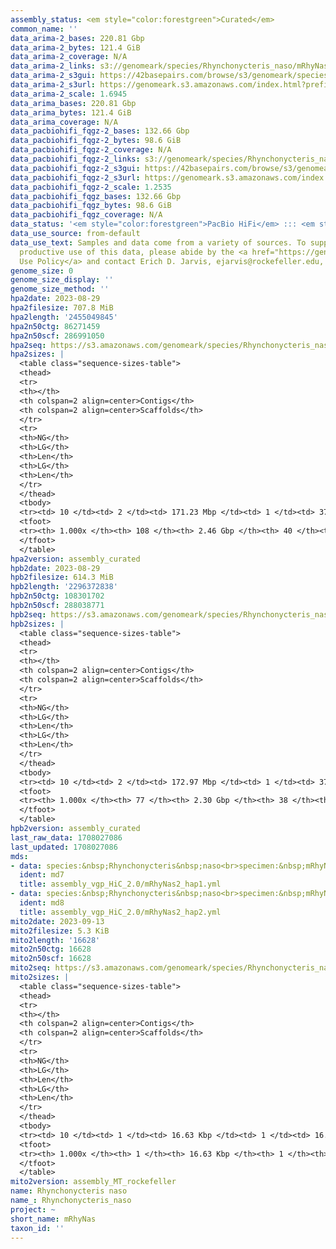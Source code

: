 ```yaml
---
assembly_status: <em style="color:forestgreen">Curated</em>
common_name: ''
data_arima-2_bases: 220.81 Gbp
data_arima-2_bytes: 121.4 GiB
data_arima-2_coverage: N/A
data_arima-2_links: s3://genomeark/species/Rhynchonycteris_naso/mRhyNas2/genomic_data/arima/<br>
data_arima-2_s3gui: https://42basepairs.com/browse/s3/genomeark/species/Rhynchonycteris_naso/mRhyNas2/genomic_data/arima/
data_arima-2_s3url: https://genomeark.s3.amazonaws.com/index.html?prefix=species/Rhynchonycteris_naso/mRhyNas2/genomic_data/arima/
data_arima-2_scale: 1.6945
data_arima_bases: 220.81 Gbp
data_arima_bytes: 121.4 GiB
data_arima_coverage: N/A
data_pacbiohifi_fqgz-2_bases: 132.66 Gbp
data_pacbiohifi_fqgz-2_bytes: 98.6 GiB
data_pacbiohifi_fqgz-2_coverage: N/A
data_pacbiohifi_fqgz-2_links: s3://genomeark/species/Rhynchonycteris_naso/mRhyNas2/genomic_data/pacbio_hifi/<br>
data_pacbiohifi_fqgz-2_s3gui: https://42basepairs.com/browse/s3/genomeark/species/Rhynchonycteris_naso/mRhyNas2/genomic_data/pacbio_hifi/
data_pacbiohifi_fqgz-2_s3url: https://genomeark.s3.amazonaws.com/index.html?prefix=species/Rhynchonycteris_naso/mRhyNas2/genomic_data/pacbio_hifi/
data_pacbiohifi_fqgz-2_scale: 1.2535
data_pacbiohifi_fqgz_bases: 132.66 Gbp
data_pacbiohifi_fqgz_bytes: 98.6 GiB
data_pacbiohifi_fqgz_coverage: N/A
data_status: '<em style="color:forestgreen">PacBio HiFi</em> ::: <em style="color:forestgreen">Arima</em>'
data_use_source: from-default
data_use_text: Samples and data come from a variety of sources. To support fair and
  productive use of this data, please abide by the <a href="https://genome10k.soe.ucsc.edu/data-use-policies/">Data
  Use Policy</a> and contact Erich D. Jarvis, ejarvis@rockefeller.edu, with any questions.
genome_size: 0
genome_size_display: ''
genome_size_method: ''
hpa2date: 2023-08-29
hpa2filesize: 707.8 MiB
hpa2length: '2455049845'
hpa2n50ctg: 86271459
hpa2n50scf: 286991050
hpa2seq: https://s3.amazonaws.com/genomeark/species/Rhynchonycteris_naso/mRhyNas2/assembly_curated/mRhyNas2.hap1.cur.20230829.fasta.gz
hpa2sizes: |
  <table class="sequence-sizes-table">
  <thead>
  <tr>
  <th></th>
  <th colspan=2 align=center>Contigs</th>
  <th colspan=2 align=center>Scaffolds</th>
  </tr>
  <tr>
  <th>NG</th>
  <th>LG</th>
  <th>Len</th>
  <th>LG</th>
  <th>Len</th>
  </tr>
  </thead>
  <tbody>
  <tr><td> 10 </td><td> 2 </td><td> 171.23 Mbp </td><td> 1 </td><td> 372.38 Mbp </td></tr><tr><td> 20 </td><td> 3 </td><td> 146.80 Mbp </td><td> 2 </td><td> 317.76 Mbp </td></tr><tr><td> 30 </td><td> 5 </td><td> 134.66 Mbp </td><td> 3 </td><td> 310.93 Mbp </td></tr><tr><td> 40 </td><td> 7 </td><td> 111.20 Mbp </td><td> 3 </td><td> 310.93 Mbp </td></tr><tr style="background-color:#cccccc;"><td> 50 </td><td> 10 </td><td style="background-color:#88ff88;"> 86.27 Mbp </td><td> 4 </td><td style="background-color:#88ff88;"> 286.99 Mbp </td></tr><tr><td> 60 </td><td> 13 </td><td> 78.41 Mbp </td><td> 5 </td><td> 261.06 Mbp </td></tr><tr><td> 70 </td><td> 16 </td><td> 65.85 Mbp </td><td> 6 </td><td> 209.12 Mbp </td></tr><tr><td> 80 </td><td> 20 </td><td> 54.57 Mbp </td><td> 8 </td><td> 151.67 Mbp </td></tr><tr><td> 90 </td><td> 25 </td><td> 34.67 Mbp </td><td> 9 </td><td> 142.67 Mbp </td></tr><tr><td> 100 </td><td> 108 </td><td> 3.41 Kbp </td><td> 40 </td><td> 18.95 Kbp </td></tr></tbody>
  <tfoot>
  <tr><th> 1.000x </th><th> 108 </th><th> 2.46 Gbp </th><th> 40 </th><th> 2.46 Gbp </th></tr>
  </tfoot>
  </table>
hpa2version: assembly_curated
hpb2date: 2023-08-29
hpb2filesize: 614.3 MiB
hpb2length: '2296372838'
hpb2n50ctg: 108301702
hpb2n50scf: 288038771
hpb2seq: https://s3.amazonaws.com/genomeark/species/Rhynchonycteris_naso/mRhyNas2/assembly_curated/mRhyNas2.hap2.cur.20230829.fasta.gz
hpb2sizes: |
  <table class="sequence-sizes-table">
  <thead>
  <tr>
  <th></th>
  <th colspan=2 align=center>Contigs</th>
  <th colspan=2 align=center>Scaffolds</th>
  </tr>
  <tr>
  <th>NG</th>
  <th>LG</th>
  <th>Len</th>
  <th>LG</th>
  <th>Len</th>
  </tr>
  </thead>
  <tbody>
  <tr><td> 10 </td><td> 2 </td><td> 172.97 Mbp </td><td> 1 </td><td> 373.09 Mbp </td></tr><tr><td> 20 </td><td> 3 </td><td> 160.05 Mbp </td><td> 2 </td><td> 317.68 Mbp </td></tr><tr><td> 30 </td><td> 5 </td><td> 134.90 Mbp </td><td> 2 </td><td> 317.68 Mbp </td></tr><tr><td> 40 </td><td> 7 </td><td> 119.46 Mbp </td><td> 3 </td><td> 310.88 Mbp </td></tr><tr style="background-color:#cccccc;"><td> 50 </td><td> 9 </td><td style="background-color:#88ff88;"> 108.30 Mbp </td><td> 4 </td><td style="background-color:#88ff88;"> 288.04 Mbp </td></tr><tr><td> 60 </td><td> 11 </td><td> 103.58 Mbp </td><td> 5 </td><td> 262.10 Mbp </td></tr><tr><td> 70 </td><td> 13 </td><td> 90.61 Mbp </td><td> 6 </td><td> 207.71 Mbp </td></tr><tr><td> 80 </td><td> 16 </td><td> 65.32 Mbp </td><td> 7 </td><td> 169.51 Mbp </td></tr><tr><td> 90 </td><td> 20 </td><td> 46.91 Mbp </td><td> 8 </td><td> 151.60 Mbp </td></tr><tr><td> 100 </td><td> 77 </td><td> 16.40 Kbp </td><td> 38 </td><td> 16.40 Kbp </td></tr></tbody>
  <tfoot>
  <tr><th> 1.000x </th><th> 77 </th><th> 2.30 Gbp </th><th> 38 </th><th> 2.30 Gbp </th></tr>
  </tfoot>
  </table>
hpb2version: assembly_curated
last_raw_data: 1708027086
last_updated: 1708027086
mds:
- data: species:&nbsp;Rhynchonycteris&nbsp;naso<br>specimen:&nbsp;mRhyNas2<br>projects:&nbsp;<br>&nbsp;&nbsp;-&nbsp;vgp<br>assembled_by_group:&nbsp;Rockefeller<br>data_location:&nbsp;S3<br>release_to:&nbsp;S3<br>haplotype_to_curate:&nbsp;hap1<br>hap1:&nbsp;s3://genomeark/species/Rhynchonycteris_naso/mRhyNas2/assembly_vgp_HiC_2.0/mRhyNas2.HiC.hap1.20230829.fasta.gz<br>hap2:&nbsp;s3://genomeark/species/Rhynchonycteris_naso/mRhyNas2/assembly_vgp_HiC_2.0/mRhyNas2.HiC.hap2.20230829.fasta.gz<br>pretext_hap1:&nbsp;s3://genomeark/species/Rhynchonycteris_naso/mRhyNas2/assembly_vgp_HiC_2.0/evaluation/hap1/pretext/mRhyNas2_hap1_s2.pretext<br>pretext_hap2:&nbsp;s3://genomeark/species/Rhynchonycteris_naso/mRhyNas2/assembly_vgp_HiC_2.0/evaluation/hap2/pretext/mRhyNas2_hap2_s2.pretext<br>kmer_spectra_img:&nbsp;s3://genomeark/species/Rhynchonycteris_naso/mRhyNas2/assembly_vgp_HiC_2.0/evaluation/merqury/mRhyNas2_png/<br>pacbio_read_dir:&nbsp;s3://genomeark/species/Rhynchonycteris_naso/mRhyNas2/genomic_data/pacbio_hifi/<br>pacbio_read_type:&nbsp;hifi<br>hic_read_dir:&nbsp;s3://genomeark/species/Rhynchonycteris_naso/mRhyNas2/genomic_data/arima/<br>mito:&nbsp;s3://genomeark/species/Rhynchonycteris_naso/mRhyNas2/assembly_MT_rockefeller/mRhyNas2.MT.20230913.fasta.gz<br>pipeline:&nbsp;<br>&nbsp;&nbsp;-&nbsp;hifiasm&nbsp;(0.19.3+galaxy0)<br>&nbsp;&nbsp;-&nbsp;yahs&nbsp;(1.2a.2+galaxy1)<br>notes:&nbsp;This&nbsp;was&nbsp;a&nbsp;Hifiasm-HiC&nbsp;assembly&nbsp;of&nbsp;mRhyNas2,&nbsp;resulting&nbsp;in&nbsp;two&nbsp;complete&nbsp;haplotypes.&nbsp;HiC&nbsp;scaffolding&nbsp;was&nbsp;performed&nbsp;with&nbsp;YaHS.&nbsp;&nbsp;The&nbsp;HiC&nbsp;prep&nbsp;kit&nbsp;used&nbsp;was&nbsp;TruSeq.&nbsp;<br><br>
  ident: md7
  title: assembly_vgp_HiC_2.0/mRhyNas2_hap1.yml
- data: species:&nbsp;Rhynchonycteris&nbsp;naso<br>specimen:&nbsp;mRhyNas2<br>projects:&nbsp;<br>&nbsp;&nbsp;-&nbsp;vgp<br>assembled_by_group:&nbsp;Rockefeller<br>data_location:&nbsp;S3<br>release_to:&nbsp;S3<br>haplotype_to_curate:&nbsp;hap2<br>hap1:&nbsp;s3://genomeark/species/Rhynchonycteris_naso/mRhyNas2/assembly_vgp_HiC_2.0/mRhyNas2.HiC.hap1.20230829.fasta.gz<br>hap2:&nbsp;s3://genomeark/species/Rhynchonycteris_naso/mRhyNas2/assembly_vgp_HiC_2.0/mRhyNas2.HiC.hap2.20230829.fasta.gz<br>pretext_hap1:&nbsp;s3://genomeark/species/Rhynchonycteris_naso/mRhyNas2/assembly_vgp_HiC_2.0/evaluation/hap1/pretext/mRhyNas2_hap1_s2.pretext<br>pretext_hap2:&nbsp;s3://genomeark/species/Rhynchonycteris_naso/mRhyNas2/assembly_vgp_HiC_2.0/evaluation/hap2/pretext/mRhyNas2_hap2_s2.pretext<br>kmer_spectra_img:&nbsp;s3://genomeark/species/Rhynchonycteris_naso/mRhyNas2/assembly_vgp_HiC_2.0/evaluation/merqury/mRhyNas2_png/<br>pacbio_read_dir:&nbsp;s3://genomeark/species/Rhynchonycteris_naso/mRhyNas2/genomic_data/pacbio_hifi/<br>pacbio_read_type:&nbsp;hifi<br>hic_read_dir:&nbsp;s3://genomeark/species/Rhynchonycteris_naso/mRhyNas2/genomic_data/arima/<br>mito:&nbsp;s3://genomeark/species/Rhynchonycteris_naso/mRhyNas2/assembly_MT_rockefeller/mRhyNas2.MT.20230913.fasta.gz<br>pipeline:&nbsp;<br>&nbsp;&nbsp;-&nbsp;hifiasm&nbsp;(0.19.3+galaxy0)<br>&nbsp;&nbsp;-&nbsp;yahs&nbsp;(1.2a.2+galaxy1)<br>notes:&nbsp;This&nbsp;was&nbsp;a&nbsp;Hifiasm-HiC&nbsp;assembly&nbsp;of&nbsp;mRhyNas2,&nbsp;resulting&nbsp;in&nbsp;two&nbsp;complete&nbsp;haplotypes.&nbsp;HiC&nbsp;scaffolding&nbsp;was&nbsp;performed&nbsp;with&nbsp;YaHS.&nbsp;&nbsp;The&nbsp;HiC&nbsp;prep&nbsp;kit&nbsp;used&nbsp;was&nbsp;TruSeq.&nbsp;<br><br>
  ident: md8
  title: assembly_vgp_HiC_2.0/mRhyNas2_hap2.yml
mito2date: 2023-09-13
mito2filesize: 5.3 KiB
mito2length: '16628'
mito2n50ctg: 16628
mito2n50scf: 16628
mito2seq: https://s3.amazonaws.com/genomeark/species/Rhynchonycteris_naso/mRhyNas2/assembly_MT_rockefeller/mRhyNas2.MT.20230913.fasta.gz
mito2sizes: |
  <table class="sequence-sizes-table">
  <thead>
  <tr>
  <th></th>
  <th colspan=2 align=center>Contigs</th>
  <th colspan=2 align=center>Scaffolds</th>
  </tr>
  <tr>
  <th>NG</th>
  <th>LG</th>
  <th>Len</th>
  <th>LG</th>
  <th>Len</th>
  </tr>
  </thead>
  <tbody>
  <tr><td> 10 </td><td> 1 </td><td> 16.63 Kbp </td><td> 1 </td><td> 16.63 Kbp </td></tr><tr><td> 20 </td><td> 1 </td><td> 16.63 Kbp </td><td> 1 </td><td> 16.63 Kbp </td></tr><tr><td> 30 </td><td> 1 </td><td> 16.63 Kbp </td><td> 1 </td><td> 16.63 Kbp </td></tr><tr><td> 40 </td><td> 1 </td><td> 16.63 Kbp </td><td> 1 </td><td> 16.63 Kbp </td></tr><tr style="background-color:#cccccc;"><td> 50 </td><td> 1 </td><td style="background-color:#ff8888;"> 16.63 Kbp </td><td> 1 </td><td style="background-color:#ff8888;"> 16.63 Kbp </td></tr><tr><td> 60 </td><td> 1 </td><td> 16.63 Kbp </td><td> 1 </td><td> 16.63 Kbp </td></tr><tr><td> 70 </td><td> 1 </td><td> 16.63 Kbp </td><td> 1 </td><td> 16.63 Kbp </td></tr><tr><td> 80 </td><td> 1 </td><td> 16.63 Kbp </td><td> 1 </td><td> 16.63 Kbp </td></tr><tr><td> 90 </td><td> 1 </td><td> 16.63 Kbp </td><td> 1 </td><td> 16.63 Kbp </td></tr><tr><td> 100 </td><td> 1 </td><td> 16.63 Kbp </td><td> 1 </td><td> 16.63 Kbp </td></tr></tbody>
  <tfoot>
  <tr><th> 1.000x </th><th> 1 </th><th> 16.63 Kbp </th><th> 1 </th><th> 16.63 Kbp </th></tr>
  </tfoot>
  </table>
mito2version: assembly_MT_rockefeller
name: Rhynchonycteris naso
name_: Rhynchonycteris_naso
project: ~
short_name: mRhyNas
taxon_id: ''
---
```

